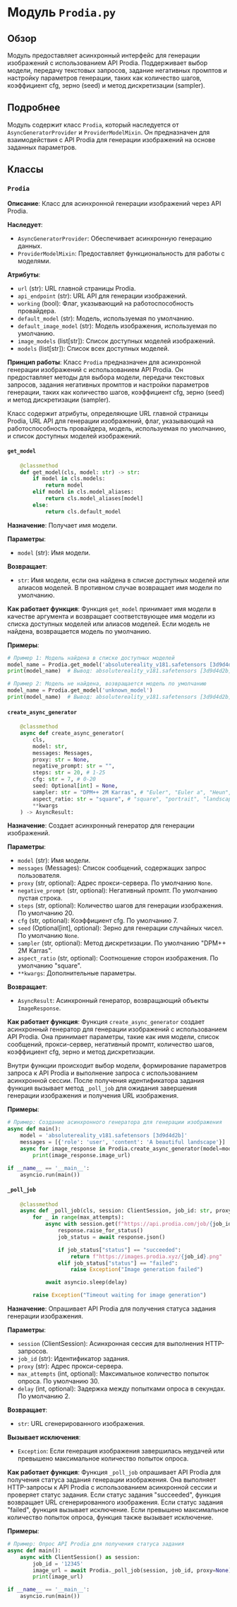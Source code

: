 # Модуль `Prodia.py`

## Обзор

Модуль предоставляет асинхронный интерфейс для генерации изображений с использованием API Prodia. Поддерживает выбор модели, передачу текстовых запросов, задание негативных промптов и настройку параметров генерации, таких как количество шагов, коэффициент cfg, зерно (seed) и метод дискретизации (sampler).

## Подробнее

Модуль содержит класс `Prodia`, который наследуется от `AsyncGeneratorProvider` и `ProviderModelMixin`. Он предназначен для взаимодействия с API Prodia для генерации изображений на основе заданных параметров.

## Классы

### `Prodia`

**Описание**: Класс для асинхронной генерации изображений через API Prodia.

**Наследует**:
- `AsyncGeneratorProvider`: Обеспечивает асинхронную генерацию данных.
- `ProviderModelMixin`: Предоставляет функциональность для работы с моделями.

**Атрибуты**:
- `url` (str): URL главной страницы Prodia.
- `api_endpoint` (str): URL API для генерации изображений.
- `working` (bool): Флаг, указывающий на работоспособность провайдера.
- `default_model` (str): Модель, используемая по умолчанию.
- `default_image_model` (str): Модель изображения, используемая по умолчанию.
- `image_models` (list[str]): Список доступных моделей изображений.
- `models` (list[str]): Список всех доступных моделей.

**Принцип работы**:
Класс `Prodia` предназначен для асинхронной генерации изображений с использованием API Prodia. Он предоставляет методы для выбора модели, передачи текстовых запросов, задания негативных промптов и настройки параметров генерации, таких как количество шагов, коэффициент cfg, зерно (seed) и метод дискретизации (sampler).

Класс содержит атрибуты, определяющие URL главной страницы Prodia, URL API для генерации изображений, флаг, указывающий на работоспособность провайдера, модель, используемая по умолчанию, и список доступных моделей изображений.

#### `get_model`

```python
    @classmethod
    def get_model(cls, model: str) -> str:
        if model in cls.models:
            return model
        elif model in cls.model_aliases:
            return cls.model_aliases[model]
        else:
            return cls.default_model
```

**Назначение**: Получает имя модели.

**Параметры**:
- `model` (str): Имя модели.

**Возвращает**:
- `str`: Имя модели, если она найдена в списке доступных моделей или алиасов моделей. В противном случае возвращает имя модели по умолчанию.

**Как работает функция**:
Функция `get_model` принимает имя модели в качестве аргумента и возвращает соответствующее имя модели из списка доступных моделей или алиасов моделей. Если модель не найдена, возвращается модель по умолчанию.

**Примеры**:
```python
# Пример 1: Модель найдена в списке доступных моделей
model_name = Prodia.get_model('absolutereality_v181.safetensors [3d9d4d2b]')
print(model_name)  # Вывод: absolutereality_v181.safetensors [3d9d4d2b]

# Пример 2: Модель не найдена, возвращается модель по умолчанию
model_name = Prodia.get_model('unknown_model')
print(model_name)  # Вывод: absolutereality_v181.safetensors [3d9d4d2b]
```

#### `create_async_generator`

```python
    @classmethod
    async def create_async_generator(
        cls,
        model: str,
        messages: Messages,
        proxy: str = None,
        negative_prompt: str = "",
        steps: str = 20, # 1-25
        cfg: str = 7, # 0-20
        seed: Optional[int] = None,
        sampler: str = "DPM++ 2M Karras", # "Euler", "Euler a", "Heun", "DPM++ 2M Karras", "DPM++ SDE Karras", "DDIM"
        aspect_ratio: str = "square", # "square", "portrait", "landscape"
        **kwargs
    ) -> AsyncResult:
```

**Назначение**: Создает асинхронный генератор для генерации изображений.

**Параметры**:
- `model` (str): Имя модели.
- `messages` (Messages): Список сообщений, содержащих запрос пользователя.
- `proxy` (str, optional): Адрес прокси-сервера. По умолчанию `None`.
- `negative_prompt` (str, optional): Негативный промпт. По умолчанию пустая строка.
- `steps` (str, optional): Количество шагов для генерации изображения. По умолчанию 20.
- `cfg` (str, optional): Коэффициент cfg. По умолчанию 7.
- `seed` (Optional[int], optional): Зерно для генерации случайных чисел. По умолчанию `None`.
- `sampler` (str, optional): Метод дискретизации. По умолчанию "DPM++ 2M Karras".
- `aspect_ratio` (str, optional): Соотношение сторон изображения. По умолчанию "square".
- `**kwargs`: Дополнительные параметры.

**Возвращает**:
- `AsyncResult`: Асинхронный генератор, возвращающий объекты `ImageResponse`.

**Как работает функция**:
Функция `create_async_generator` создает асинхронный генератор для генерации изображений с использованием API Prodia. Она принимает параметры, такие как имя модели, список сообщений, прокси-сервер, негативный промпт, количество шагов, коэффициент cfg, зерно и метод дискретизации.

Внутри функции происходит выбор модели, формирование параметров запроса к API Prodia и выполнение запроса с использованием асинхронной сессии. После получения идентификатора задания функция вызывает метод `_poll_job` для ожидания завершения генерации изображения и получения URL изображения.

**Примеры**:
```python
# Пример: Создание асинхронного генератора для генерации изображения
async def main():
    model = 'absolutereality_v181.safetensors [3d9d4d2b]'
    messages = [{'role': 'user', 'content': 'A beautiful landscape'}]
    async for image_response in Prodia.create_async_generator(model=model, messages=messages):
        print(image_response.image_url)

if __name__ == '__main__':
    asyncio.run(main())
```

#### `_poll_job`

```python
    @classmethod
    async def _poll_job(cls, session: ClientSession, job_id: str, proxy: str, max_attempts: int = 30, delay: int = 2) -> str:
        for _ in range(max_attempts):
            async with session.get(f"https://api.prodia.com/job/{job_id}", proxy=proxy) as response:
                response.raise_for_status()
                job_status = await response.json()

                if job_status["status"] == "succeeded":
                    return f"https://images.prodia.xyz/{job_id}.png"
                elif job_status["status"] == "failed":
                    raise Exception("Image generation failed")

            await asyncio.sleep(delay)

        raise Exception("Timeout waiting for image generation")
```

**Назначение**: Опрашивает API Prodia для получения статуса задания генерации изображения.

**Параметры**:
- `session` (ClientSession): Асинхронная сессия для выполнения HTTP-запросов.
- `job_id` (str): Идентификатор задания.
- `proxy` (str): Адрес прокси-сервера.
- `max_attempts` (int, optional): Максимальное количество попыток опроса. По умолчанию 30.
- `delay` (int, optional): Задержка между попытками опроса в секундах. По умолчанию 2.

**Возвращает**:
- `str`: URL сгенерированного изображения.

**Вызывает исключения**:
- `Exception`: Если генерация изображения завершилась неудачей или превышено максимальное количество попыток опроса.

**Как работает функция**:
Функция `_poll_job` опрашивает API Prodia для получения статуса задания генерации изображения. Она выполняет HTTP-запросы к API Prodia с использованием асинхронной сессии и проверяет статус задания. Если статус задания "succeeded", функция возвращает URL сгенерированного изображения. Если статус задания "failed", функция вызывает исключение. Если превышено максимальное количество попыток опроса, функция также вызывает исключение.

**Примеры**:
```python
# Пример: Опрос API Prodia для получения статуса задания
async def main():
    async with ClientSession() as session:
        job_id = '12345'
        image_url = await Prodia._poll_job(session, job_id, proxy=None)
        print(image_url)

if __name__ == '__main__':
    asyncio.run(main())